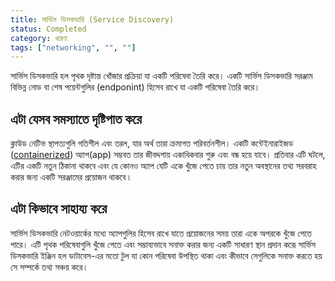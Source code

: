 ```yaml
---
title: সার্ভিস ডিসকভারি (Service Discovery)
status: Completed
category: ধারণা
tags: ["networking", "", ""]
---
```


সার্ভিস ডিসকভারি হল পৃথক দৃষ্টান্ত খোঁজার প্রক্রিয়া যা একটি পরিষেবা তৈরি করে। 
একটি সার্ভিস ডিসকভারি সরঞ্জাম বিভিন্ন নোড বা শেষ পয়েন্টগুলির (endponint) হিসেব রাখে যা একটি পরিষেবা তৈরি করে।

## এটা যেসব সমস্যাতে দৃষ্টিপাত করে 

ক্লাউড নেটিভ স্থাপত্যগুলি গতিশীল এবং তরল, যার অর্থ তারা ক্রমাগত পরিবর্তনশীল।
একটি কন্টেইনারাইজড ([containerized](/bn/containerization/)) অ্যাপ(app) সম্ভবত তার জীবদ্দশায় একাধিকবার শুরু এবং বন্ধ হয়ে যাবে।
প্রতিবার এটি ঘটলে, এটির একটি নতুন ঠিকানা থাকবে এবং যে কোনও অ্যাপ যেটি একে খুঁজে পেতে চায় তার নতুন অবস্থানের তথ্য সরবরাহ করার জন্য একটি সরঞ্জামের প্রয়োজন থাকবে ৷

## এটা কিভাবে সাহায্য করে

সার্ভিস ডিসকভারি নেটওয়ার্কের মধ্যে অ্যাপগুলির হিসেব রাখে যাতে প্রয়োজনের সময় তারা একে অপরকে খুঁজে পেতে পারে। 
এটি পৃথক পরিষেবাগুলি খুঁজে পেতে এবং সম্ভাব্যভাবে সনাক্ত করার জন্য একটি সাধারণ স্থান প্রদান করে৷ সার্ভিস ডিসকভারি ইঞ্জিন হল ডাটাবেস-এর মতো টুল যা কোন পরিষেবা উপস্থিত থাকা এবং কীভাবে সেগুলিকে সনাক্ত করতে হয় সে সম্পর্কে তথ্য সঞ্চয় করে।


